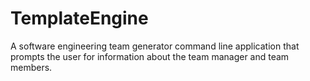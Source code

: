 # TemplateEngine
A software engineering team generator command line application that prompts the user for information about the team manager and team members.
